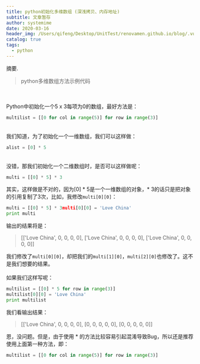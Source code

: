 ```yaml
---
title: python初始化多维数组 (深浅拷贝、内存地址)
subtitle: 文章暂存
author: systemime
date: 2020-03-16
header_img: /Users/qifeng/Desktop/UnitTest/renovamen.github.io/blog/.vuepress/public/img/in-post/header/4.jpg
catalog: true
tags:
  - python
---
```

摘要.

<!-- more -->
> python多维数组方法示例代码


<br />
<br />Python中初始化一个5 x 3每项为0的数组，最好方法是：<br />

```python
multilist = [[0 for col in range(5)] for row in range(3)]
```

<br />我们知道，为了初始化一个一维数组，我们可以这样做：
```python
alist = [0] * 5
```

<br />没错，那我们初始化一个二维数组时，是否可以这样做呢：
```python
multi = [[0] * 5] * 3
```
其实，这样做是不对的，因为[0] * 5是一个一维数组的对象，* 3的话只是把对象的引用复制了3次，比如，我修改`multi[0][0]`：
```python
multi = [[0] * 5] * 3multi[0][0] = 'Love China'
print multi
```
输出的结果将是：
> [['Love China', 0, 0, 0, 0], ['Love China', 0, 0, 0, 0], ['Love China', 0, 0, 0, 0]]

我们修改了`multi[0][0]`，却把我们的`multi[1][0]`，`multi[2][0]`也修改了。这不是我们想要的结果。<br />
<br />如果我们这样写呢：
```python
multilist = [[0] * 5 for row in range(3)]
multilist[0][0] = 'Love China'
print multilist
```
我们看输出结果：
> [['Love China', 0, 0, 0, 0], [0, 0, 0, 0, 0], [0, 0, 0, 0, 0]]

恩，没问题。但是，由于使用 * 的方法比较容易引起混淆导致Bug，所以还是推荐使用上面第一种方法，即：
```python
multilist = [[0 for col in range(5)] for row in range(3)]
```


